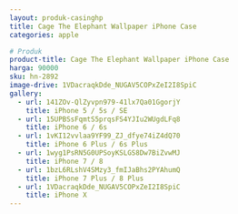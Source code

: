 ```yaml
---
layout: produk-casinghp
title: Cage The Elephant Wallpaper iPhone Case
categories: apple

# Produk
product-title: Cage The Elephant Wallpaper iPhone Case
harga: 90000
sku: hn-2892
image-drive: 1VDacraqkDde_NUGAV5COPxZeI2I8SpiC
gallery:
  - url: 141ZOv-QlZyvpn979-41lx7Qa01GgorjY
    title: iPhone 5 / 5s / SE
  - url: 15UPBSsFqmtS5prqsFS4YJIu2WUgdLFq8
    title: iPhone 6 / 6s
  - url: 1vKI12vvlaa9YF99_ZJ_dfye74iZ4dQ70
    title: iPhone 6 Plus / 6s Plus
  - url: 1wyg1PsRN5G0UPSoyKSLGS8Dw7BiZvwMJ
    title: iPhone 7 / 8
  - url: 1bzL6RLshV4SMzy3_fmIJaBhs2PYAhumQ
    title: iPhone 7 Plus / 8 Plus
  - url: 1VDacraqkDde_NUGAV5COPxZeI2I8SpiC
    title: iPhone X
---
```

